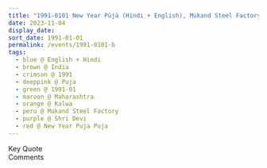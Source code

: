 ```yaml
---
title: "1991-0101 New Year Pūjā (Hindi + English), Mukand Steel Factory, Kalwa, Thane, Maharashtra, India"
date: 2023-11-04
display_date: 
sort_date: 1991-01-01
permalink: /events/1991-0101-b
tags:
  - blue @ English + Hindi
  - brown @ India
  - crimson @ 1991
  - deeppink @ Puja
  - green @ 1991-01
  - maroon @ Maharashtra
  - orange @ Kalwa
  - peru @ Mukand Steel Factory
  - purple @ Shri Devi 
  - red @ New Year Puja Puja
---
```


<wave-list>
  <list-title color="green" width="75">Key Quote</list-title>
  <list-item color="BlanchedAlmond"  width="200"></list-item>
  <list-item color="Lavender"></list-item>
  <list-item color="BlanchedAlmond"></list-item>
</wave-list>

<br>

<wave-list>
  <list-title color="green" width="75">Comments</list-title>
  <list-item color="BlanchedAlmond"  width="200"></list-item>
  <list-item color="Lavender"></list-item>
  <list-item color="BlanchedAlmond"></list-item>
</wave-list>